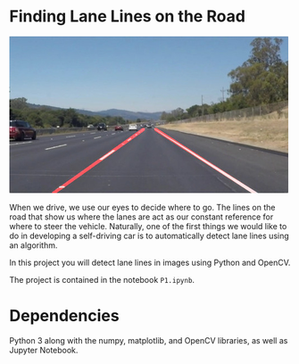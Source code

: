# Finding Lane Lines on the Road 
![combined image](laneLines_thirdPass.jpg)

When we drive, we use our eyes to decide where to go.  The lines on the road that show us where the lanes are act as our constant reference for where to steer the vehicle.  Naturally, one of the first things we would like to do in developing a self-driving car is to automatically detect lane lines using an algorithm.

In this project you will detect lane lines in images using Python and OpenCV. 

The project is contained in the notebook `P1.ipynb`.

# Dependencies 

Python 3 along with the numpy, matplotlib, and OpenCV libraries, as well as Jupyter Notebook. 
